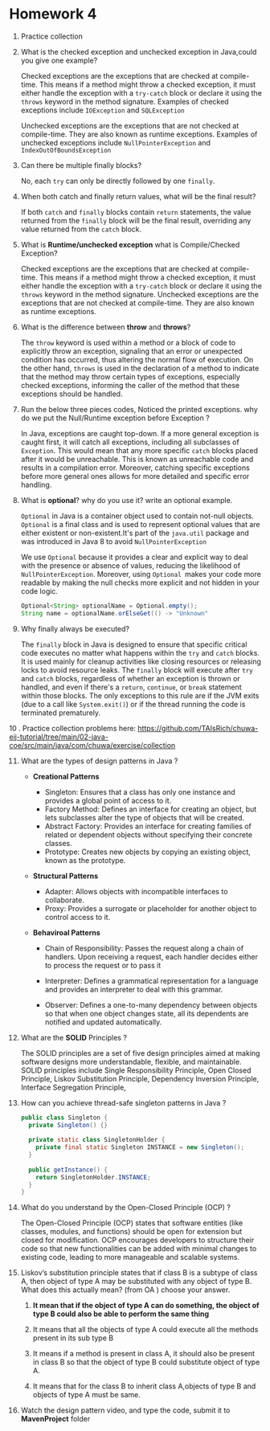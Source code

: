 # Homework 4

1. Practice collection

   

2. What is the checked exception and unchecked exception in Java,could you give one example?

   Checked exceptions are the exceptions that are checked at compile-time. This means if a method might throw a checked exception, it must either handle the exception with a `try-catch` block or declare it using the `throws` keyword in the method signature. Examples of checked exceptions include `IOException` and `SQLException`

   Unchecked exceptions are the exceptions that are not checked at compile-time. They are also known as runtime exceptions. Examples of unchecked exceptions include `NullPointerException` and `IndexOutOfBoundsException`

   

3. Can there be multiple finally blocks?

   No, each `try` can only be directly followed by one `finally`.

   

4. When both catch and finally return values, what will be the final result?

   If both `catch` and `finally` blocks contain `return` statements, the value returned from the `finally` block will be the final result, overriding any value returned from the `catch` block.

   

5. What is **Runtime/unchecked exception** what is Compile/Checked Exception?

   Checked exceptions are the exceptions that are checked at compile-time. This means if a method might throw a checked exception, it must either handle the exception with a `try-catch` block or declare it using the `throws` keyword in the method signature. Unchecked exceptions are the exceptions that are not checked at compile-time. They are also known as runtime exceptions. 

   

6. What is the difference between **throw** and **throws**?

   The `throw` keyword is used within a method or a block of code to explicitly throw an exception, signaling that an error or unexpected condition has occurred, thus altering the normal flow of execution. On the other hand, `throws` is used in the declaration of a method to indicate that the method may throw certain types of exceptions, especially checked exceptions, informing the caller of the method that these exceptions should be handled. 

   

7. Run the below three pieces codes, Noticed the printed exceptions. why do we put the Null/Runtime exception before Exception ?

   In Java, exceptions are caught top-down. If a more general exception is caught first, it will catch all exceptions, including all subclasses of `Exception`. This would mean that any more specific `catch` blocks placed after it would be unreachable. This is known as unreachable code and results in a compilation error. Moreover, catching specific exceptions before more general ones allows for more detailed and specific error handling. 

   

8. What is **optional**? why do you use it? write an optional example.

   `Optional` in Java is a container object used to contain not-null objects. `Optional` is a final class and is used to represent optional values that are either existent or non-existent.It's part of the `java.util` package and was introduced in Java 8 to avoid `NullPointerException`

   We use `Optional` because it provides a clear and explicit way to deal with the presence or absence of values, reducing the likelihood of `NullPointerException`. Moreover,  using `Optional `makes your code more readable by making the null checks more explicit and not hidden in your code logic.

   ```java
   Optional<String> optionalName = Optional.empty(); 
   String name = optionalName.orElseGet(() -> "Unknown"
   ```

   

9. Why finally always be executed?

   The `finally` block in Java is designed to ensure that specific critical code executes no matter what happens within the `try` and `catch` blocks. It is used mainly for cleanup activities like closing resources or releasing locks to avoid resource leaks. The `finally` block will execute after `try` and `catch` blocks, regardless of whether an exception is thrown or handled, and even if there's a `return`, `continue`, or `break` statement within those blocks. The only exceptions to this rule are if the JVM exits (due to a call like `System.exit()`) or if the thread running the code is terminated prematurely. 

   

10 . Practice collection problems here: https://github.com/TAIsRich/chuwa-eij-tutorial/tree/main/02-java-coe/src/main/java/com/chuwa/exercise/collection



11. What are the types of design patterns in Java ?

    - **Creational Patterns**

      - Singleton: Ensures that a class has only one instance and provides a global point of access to it.
      - Factory Method: Defines an interface for creating an object, but lets subclasses alter the type of objects that will be created.
      - Abstract Factory: Provides an interface for creating families of related or dependent objects without specifying their concrete classes.
      - Prototype: Creates new objects by copying an existing object, known as the prototype.

    - **Structural Patterns**

      - Adapter: Allows objects with incompatible interfaces to collaborate.
      - Proxy: Provides a surrogate or placeholder for another object to control access to it.

    - **Behaviroal Patterns**

      - Chain of Responsibility: Passes the request along a chain of handlers. Upon receiving a request, each handler decides either to process the request or to pass it 
      - Interpreter: Defines a grammatical representation for a language and provides an interpreter to deal with this grammar.

      - Observer: Defines a one-to-many dependency between objects so that when one object changes state, all its dependents are notified and updated automatically.

        

12. What are the **SOLID** Principles ?

    The SOLID principles are a set of five design principles aimed at making software designs more understandable, flexible, and maintainable. SOLID principles include Single Responsibility Principle, Open Closed Principle, Liskov Substitution Principle, Dependency Inversion Principle, Interface Segregation Principle, 

     

13. How can you achieve thread-safe singleton patterns in Java ?

    ```java
    public class Singleton {
      private Singleton() {}
      
      private static class SingletonHolder {
        private final static Singleton INSTANCE = new Singleton();
      }
      
      public getInstance() {
        return SingletonHolder.INSTANCE;
      }
    }
    ```

    

14. What do you understand by the Open-Closed Principle (OCP) ?

    The Open-Closed Principle (OCP) states that software entities (like classes, modules, and functions) should be open for extension but closed for modification. OCP encourages developers to structure their code so that new functionalities can be added with minimal changes to existing code, leading to more manageable and scalable systems.

    

15. Liskov’s substitution principle states that if class B is a subtype of class A, then object of type A may be substituted with any object of type B. What does this actually mean? (from OA ) choose your answer.

    1. **It mean that if the object of type A can do something, the object of type B could also be able to  perform the same thing**

    2. It means that all the objects of type A could execute all the methods present in its sub type B

    3. It means if a method is present in class A, it should also be present in class B so that the object of type B could substitute object of type A.

    4. It means that for the class B to inherit class A,objects of type B and objects of type A must be same.

       

16. Watch the design pattern video, and type the code, submit it to **MavenProject** folder
